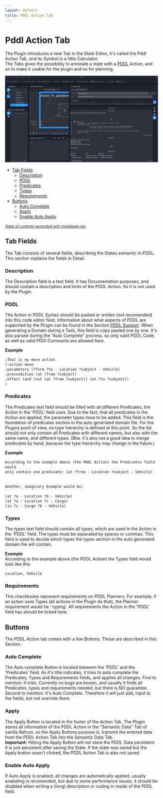 ```yaml
---
layout: default
title: PDDL Action Tab
---
```

# Pddl Action Tab

The Plugin introduces a new Tab in the State Editor, it's called the Pddl Action Tab, and its Symbol is a little Calculator.  
The Tabs gives the possibility to annotate a state with a [PDDL](https://en.wikipedia.org/wiki/Planning_Domain_Definition_Language) Action, and so to make it usable for the plugin and so for planning.

![Rafcon With the PDDL Action Tab](../../assets/images/documentation/PDDLActionTab.png "A open RAFCON window with the PDDL Action Tab in the right.")


- [Tab Fields](#tab-fields)
  * [Description](#description)
  * [PDDL](#pddl)
  * [Predicates](#predicates)
  * [Types](#types)
  * [Requirements](#requirements)
- [Buttons](#buttons)
  * [Auto Complete](#auto-complete)
  * [Apply](#apply)
  * [Enable Auto Apply](#enable-auto-apply)

<small><i><a href='http://ecotrust-canada.github.io/markdown-toc/'>Table of contents generated with markdown-toc</a></i></small>


## Tab Fields

The Tab consists of several fields, describing the States semantic in PDDL. This section explains the fields in Detail. 

### Description

The Description field is a text field. It has Documentation purposes, and should contain a description and hints of the PDDL Action. So it is not used by the Plugin.

### PDDL

The Action in PDDL Syntax should be pasted or written (not recomended) into this code editor field. Information about what aspects of PDDL are supported by the Plugin can be found in the Section [PDDL Support](HomePage.md#pddl-support). When generating a Domain during a Task, this field is copy pasted one by one. It's also parsed during the "Auto Complete" process. so only valid PDDL Code, as well as valid PDDl Comments are allowed here.

**Example**

```PDDL
;That is my move action
(:action move
:parameters (?form ?to - Location ?subject - Vehicle)
:precondition (at ?from ?subject)
:effect (and (not (at ?from ?subject)) (at ?to ?subject))
)
```
### Predicates

The Predicates text field should be filled with all different Predicates, the Action in the 'PDDL' field uses. Due to the fact, that all predicates in the Action are applied, the parameter types have to be added. This field is the foundation of predicates section in the auto generated domain file. For the Plugins point of view, no type hierarchy is defined  at this point. So the list should not only contain all Predicates with different names, but also with the same name, and different types. (Btw. it's also not a good idea to merge predicates by hand, because the type hierarchy may change in the future.)

**Example**

```
According to the example above (the PDDL Action) the Predicates field would 
only contain one predicate: (at ?from - Location ?subject - Vehicle)


Another, imaginary Example would be: 

(at ?a - Location ?b - Vehicle)
(at ?a - Location ?c - Cargo)
(in ?c - Cargo ?b - Vehicle)
```


### Types

The types text field should contain all types, which are used in the Action in the 'PDDL' field. The types must be separated by spaces or commas. This field is used to decide which types the types section in the auto generated domain file will contain. 

**Example**  
According to the example above (the PDDL Action) the Types field would look like this:

```
Location, Vehicle
```

### Requirements

This checkboxes represent requirements on PDDL Planners. For example, if an action uses Types (all actions in the Plugin do that), the Planner requirement would be ':typing'. All requirements the Action in the 'PDDL' field has should be ticked here.

## Buttons

The PDDL Action tab comes with a few Buttons. These are described in this Section.

### Auto Complete

The Auto complete Button is located between the 'PDDL' and the 'Predicates' field. As it's title indicates, it tries to auto complete the Predicates, Types and Requirements fields, and applies all changes. First to mention: It tries. Currently no bugs are known, and usually it finds all Predicates, types and requirements needed, but there is NO guarantee. Second to mention: It's Auto Complete. Therefore it will just add, input to the fields, but not override them.  

### Apply

The Apply Button is located in the footer of the Action Tab. The Plugin stores all information of the PDDL Action in the "Semantic Data" Tab of vanilla Rafcon. so the Apply Buttons purpose is, transmit the entered data from the PDDL Action Tab into the Semantic Data Tab.    
**Important:** Hitting the Apply Button will not store the PDDL Data persistent. It is just persistent after saving the State. If the state was saved but the Apply button wasn't clicked, the PDDL Action Tab is also not saved.

### Enable Auto Apply

If Auto Apply is enabled, all changes are automatically applied. usually enabeling is recomended, but due to some performance issues, it should be disabled when writing a (long) description or coding in inside of the PDDL field.  
